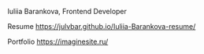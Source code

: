
Iuliia Barankova, Frontend Developer

Resume https://julvbar.github.io/Iuliia-Barankova-resume/

Portfolio https://imaginesite.ru/
